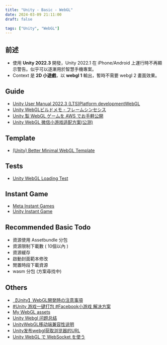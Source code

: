 ```yaml
---
title: "Unity - Basic - WebGL"
date: 2024-03-09 21:11:00
draft: false

tags: ["Unity", "WebGL"]
---
```


## 前述
- 使用 **Unity 2022.3** 開發，Unity 2022.1 在 iPhone/Android 上運行時不再顯示警告。似乎可以逐漸用於智慧手機專案。
- Context 是 **2D 小遊戲**，以 **webgl 1** 輸出，暫時不需要 webgl 2 畫面效果。

## Guide 
- [Unity User Manual 2022.3 (LTS)Platform developmentWebGL](https://docs.unity3d.com/2022.3/Documentation/Manual/webgl.html)
- [Unity WebGLビルドメモ - フレームシンセシス](https://tech.framesynthesis.co.jp/unity/webgl/)
- [Unity 製 WebGL ゲームを AWS でお手軽公開](https://zenn.dev/happy_elements/articles/hekk_ac_20231215)
- [Unity WebGL 微信小游戏适配方案(公测)](https://github.com/wechat-miniprogram/minigame-unity-webgl-transform/tree/main?tab=readme-ov-file)

## Template
- [(Unity) Better Minimal WebGL Template](https://seansleblanc.itch.io/better-minimal-webgl-template)

## Tests
- [Unity WebGL Loading Test](https://github.com/JohannesDeml/UnityWebGL-LoadingTest?tab=readme-ov-file)

## Instant Game
- [Meta Instant Games](https://create.unity.com/instant-games) 
- [Unity Instant Game](https://unity.cn/instantgame)

## Recommended Basic Todo
- 資源使用 Assetbundle 分包
- 資源限制下載數 ( 10個以內 )
- 資源緩存
- 啟動封面範本修改
- 閒置時段下載資源
- wasm 分包 (方案尋找中)

## Others
- [【Unity】WebGL開発時の注意事項](https://qiita.com/kazuki_kuriyama/items/3155606bb6cb5861ce68)
- [#Unity 游戏一键打包 #Facebook小游戏 解决方案](https://xmanyou.com/unity-webgl-convert-to-facebook-instant-game/)
- [My WebGL assets](https://forum.unity.com/threads/my-webgl-assets.994741/)
- [Unity Webgl 问题总结](https://blog.csdn.net/XHW1995/article/details/134827199)
- [UnityWebGL移动端兼容性说明](https://blog.csdn.net/qqagsd155451/article/details/132214602)
- [Unity发布webgl获取浏览器的URL](https://blog.csdn.net/GoodCooking/article/details/136307133)
- [Unity WebGL で WebSocket を使う](https://zenn.dev/yoshd/articles/00aa57079e4063)

